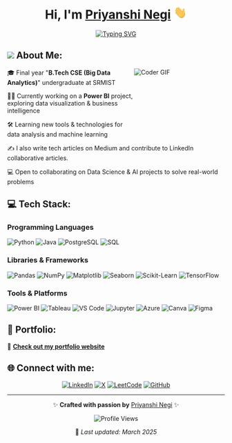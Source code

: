 <!-- ### Hi there 👋 -->
<!--
<h1 align="center">Hi <img src="https://raw.githubusercontent.com/ABSphreak/ABSphreak/master/gifs/Hi.gif" width="30">, I'm Priyanshi Negi</h1>
-->
<!--
**PriyanshiNegi01/PriyanshiNegi01** is a ✨ _special_ ✨ repository because its `README.md` (this file) appears on your GitHub profile.

- 🔭 I’m currently working on ...
- 🌱 I’m currently learning ...
- 👯 I’m looking to collaborate on ...
- 🤔 I’m looking for help with ...
- 💬 Ask me about ...
- 📫 How to reach me: ...
- 😄 Pronouns: ...
- ⚡ Fun fact: ...
-->

<h1 align="center">Hi, I'm <a href="https://www.linkedin.com/in/priyanshinegi01/" target="_blank" rel="noopener noreferrer">Priyanshi Negi</a> <img src="https://raw.githubusercontent.com/ABSphreak/ABSphreak/master/gifs/Hi.gif" height="30" /></h1>
<!--
<h4 align="center">✨ Aspiring Data Analyst ✨</h4>
-->
<p align="center">
  <a href="https://git.io/typing-svg"><img src="https://readme-typing-svg.demolab.com?font=Fira+Code&size=18&duration=3500&pause=1000&color=C632BC&center=true&random=false&width=435&lines=Data+Enthusiast+%F0%9F%91%A9%E2%80%8D%F0%9F%92%BB;Dedicated+to+continuous+growth+%F0%9F%93%88;Embracing+challenges+as+opportunities+%E2%9C%A8;Lifelong+learner+%F0%9F%8E%AF" alt="Typing SVG" /></a>
</p>

<!-- ## 💫 About Me: -->
## <picture><img src = "https://github.com/7oSkaaa/7oSkaaa/blob/main/Images/about_me.gif?raw=true" width = 30px></picture> About Me:

<!--
<picture> <img align="right" src="https://media.giphy.com/media/SWoSkN6DxTszqIKEqv/giphy.gif" width = 300px></picture>

<img align="right" alt="Coder GIF" height=250 width=350 src="https://cdn.dribbble.com/users/2704414/screenshots/7466903/media/b08ab576316bd4582fef189f471cd9e5.gif"/>
-->
<img align="right" alt="Coder GIF" height=150 width=210 src="https://cdn.dribbble.com/users/2704414/screenshots/7466903/media/b08ab576316bd4582fef189f471cd9e5.gif"/>

🎓 Final year "**B.Tech CSE (Big Data Analytics)**" undergraduate at SRMIST

👩‍💻 Currently working on a **Power BI** project, exploring data visualization & business intelligence

🛠 Learning new tools & technologies for data analysis and machine learning

✍️ I also write tech articles on Medium and contribute to LinkedIn collaborative articles.

💻 Open to collaborating on Data Science & AI projects to solve real-world problems

<!--
- 👩‍💻 I’m currently working on a **Power BI** project, exploring data visualization & business intelligence

- 💻 I’m currently learning new tools & technologies for data analysis and machine learning

- 👯 I’m looking to collaborate on **Data Science & AI projects** to solve real-world problems
-->

<!--
- 📫 How to reach me **priyanshinegi11@gmail.com**
- 📄 Know about my experiences [https://drive.google.com/file/d/1R8u8gaoMykzHjwMvaP6qDJjIJRDnmmvB/view?usp=sharing](https://drive.google.com/file/d/1R8u8gaoMykzHjwMvaP6qDJjIJRDnmmvB/view?usp=sharing)
-->
## 💻 Tech Stack:

### Programming Languages
![Python](https://img.shields.io/badge/Python-FFD43B?style=for-the-badge&logo=python&logoColor=blue)
![Java](https://img.shields.io/badge/java-%23ED8B00.svg?style=for-the-badge&logo=java&logoColor=white)
![PostgreSQL](https://img.shields.io/badge/postgres-%23316192.svg?style=for-the-badge&logo=postgresql&logoColor=white)
![SQL](https://img.shields.io/badge/SQL-CC2927?style=for-the-badge&logo=microsoft-sql-server&logoColor=white)

### Libraries & Frameworks  
![Pandas](https://img.shields.io/badge/Pandas-150458?style=for-the-badge&logo=pandas&logoColor=white)
![NumPy](https://img.shields.io/badge/NumPy-013243?style=for-the-badge&logo=numpy&logoColor=white)
![Matplotlib](https://img.shields.io/badge/Matplotlib-11557C?style=for-the-badge&logo=plotly&logoColor=white)
![Seaborn](https://img.shields.io/badge/Seaborn-46b5b1?style=for-the-badge&logo=python&logoColor=white)
![Scikit-Learn](https://img.shields.io/badge/Scikit%20Learn-F7931E?style=for-the-badge&logo=scikit-learn&logoColor=white)
![TensorFlow](https://img.shields.io/badge/TensorFlow-FF6F00?style=for-the-badge&logo=tensorflow&logoColor=white)

### Tools & Platforms  
![Power BI](https://img.shields.io/badge/Power%20BI-F2C811?style=for-the-badge&logo=powerbi&logoColor=black)
![Tableau](https://img.shields.io/badge/Tableau-E97627?style=for-the-badge&logo=tableau&logoColor=white)
![VS Code](https://img.shields.io/badge/VSCode-007ACC?style=for-the-badge&logo=visual-studio-code&logoColor=white)
![Jupyter](https://img.shields.io/badge/Jupyter-F37626?style=for-the-badge&logo=jupyter&logoColor=white)
![Azure](https://img.shields.io/badge/Microsoft%20Azure-0078D4?style=for-the-badge&logo=microsoft-azure&logoColor=white)
![Canva](https://img.shields.io/badge/Canva-%2300C4CC.svg?style=for-the-badge&logo=Canva&logoColor=white)
![Figma](https://img.shields.io/badge/figma-%23F24E1E.svg?style=for-the-badge&logo=figma&logoColor=white)

<!--
<p align="center">
  <img src="https://img.shields.io/badge/Python-FFD43B?style=for-the-badge&logo=python&logoColor=blue"><img/>
  <img src="https://img.shields.io/badge/postgres-%23316192.svg?style=for-the-badge&logo=postgresql&logoColor=white"><img/>
  <img src="https://img.shields.io/badge/mysql-%2300f.svg?style=for-the-badge&logo=mysql&logoColor=white"><img/>
  <img src="https://img.shields.io/badge/java-%23ED8B00.svg?style=for-the-badge&logo=java&logoColor=white"><img/>
  <img src="https://img.shields.io/badge/sqlite-%2307405e.svg?style=for-the-badge&logo=sqlite&logoColor=white"><img/>
  <img src="https://img.shields.io/badge/R-276DC3?style=for-the-badge&logo=R&logoColor=white">
  <img src="https://img.shields.io/badge/Power%20BI-F2C811?style=for-the-badge&logo=power-bi&logoColor=black">
  <img src="https://img.shields.io/badge/Tableau-E97627?style=for-the-badge&logo=tableau&logoColor=white">
  <img src="https://img.shields.io/badge/c-%2300599C.svg?style=for-the-badge&logo=c&logoColor=white"><img/>
  -->
<!--   <img src="https://img.shields.io/badge/c++-%2300599C.svg?style=for-the-badge&logo=c%2B%2B&logoColor=white"><img/>
  <img src="https://img.shields.io/badge/HTML5-E34F26?style=for-the-badge&logo=html5&logoColor=white"><img/>
  <img src="https://img.shields.io/badge/CSS3-1572B6?style=for-the-badge&logo=css3&logoColor=white"><img/>
  <img src="https://img.shields.io/badge/JavaScript-323330?style=for-the-badge&logo=javascript&logoColor=F7DF1E"><img/> -->
<!--
  <img src="https://img.shields.io/badge/pandas-%23150458.svg?style=for-the-badge&logo=pandas&logoColor=white"><img/>
  <img src="https://img.shields.io/badge/numpy-%23013243.svg?style=for-the-badge&logo=numpy&logoColor=white"><img/>
  <img src="https://img.shields.io/badge/scikit--learn-%23F7931E.svg?style=for-the-badge&logo=scikit-learn&logoColor=white"><img/>
  <img src="https://img.shields.io/badge/Amazon%20DynamoDB-4053D6?style=for-the-badge&logo=Amazon%20DynamoDB&logoColor=white"><img/>
  <img src="https://img.shields.io/badge/amazon%20alexa-52b5f7?style=for-the-badge&logo=amazon%20alexa&logoColor=white"><img/>
  <img src="https://img.shields.io/badge/Canva-%2300C4CC.svg?style=for-the-badge&logo=Canva&logoColor=white"><img/>
  <img src="https://img.shields.io/badge/figma-%23F24E1E.svg?style=for-the-badge&logo=figma&logoColor=white"><img/>
  
   <img src="https://img.shields.io/badge/VSCode-007ACC?style=for-the-badge&logo=visual-studio-code&logoColor=white">
   <img src="https://img.shields.io/badge/IntelliJ%20IDEA-000000?style=for-the-badge&logo=intellij-idea&logoColor=white">
   <img src="https://img.shields.io/badge/PyCharm-000000?style=for-the-badge&logo=pycharm&logoColor=white">
</p> 
-->

<!-- ## 📊 GitHub Stats: -->
<!--
## <picture> <img src = "https://github.com/7oSkaaa/7oSkaaa/blob/main/Images/Statistics.gif?raw=true" width = 30px>  </picture> GitHub Stats:
![](https://github-readme-streak-stats.herokuapp.com/?user=PriyanshiNegi01&theme=dark&hide_border=false)<br/>
![](https://github-readme-stats.vercel.app/api?username=PriyanshiNegi01&theme=dark&hide_border=false&include_all_commits=false&count_private=false)<br/>
![](https://github-readme-stats.vercel.app/api/top-langs/?username=PriyanshiNegi01&theme=dark&hide_border=false&include_all_commits=false&count_private=false&layout=compact)
-->

## 🎨 Portfolio:
🔗 **[Check out my portfolio website](https://priyanshi-negi.vercel.app/)**

## 🌐 Connect with me:

<div align="center">

[![LinkedIn](https://img.shields.io/badge/linkedin-%230077B5.svg?style=for-the-badge&logo=linkedin&logoColor=white)](https://linkedin.com/in/priyanshinegi01)
[![X](https://img.shields.io/badge/X-%23000000.svg?style=for-the-badge&logo=X&logoColor=white)](https://x.com/PriyanshiNegi01)
[![LeetCode](https://img.shields.io/badge/LeetCode-FFA116.svg?&style=for-the-badge&logo=leetcode&logoColor=white)](https://leetcode.com/PriyanshiNegi01)
[![GitHub](https://img.shields.io/badge/github-%23121011.svg?style=for-the-badge&logo=github&logoColor=white)](https://github.com/PriyanshiNegi/PriyanshiNegi01/discussions/1)
<!--[![Discord](https://img.shields.io/badge/Discord-%237289DA.svg?style=for-the-badge&logo=discord&logoColor=white)](https://discord.com/users/digits/)-->

</div>

<!-- <a href="https://github.com/PriyanshiNegi01" target="_blank">
<img src=https://img.shields.io/badge/github-%2324292e.svg?&style=for-the-badge&logo=github&logoColor=white alt=github style="margin-bottom: 5px;" />
</a>  -->
---

<div align="center">

✨ **Crafted with passion by** [Priyanshi Negi](https://github.com/PriyanshiNegi01) ✨  

![Profile Views](https://komarev.com/ghpvc/?username=PriyanshiNegi01&color=f4c2c2)  

📌 *Last updated: March 2025*  

</div>
